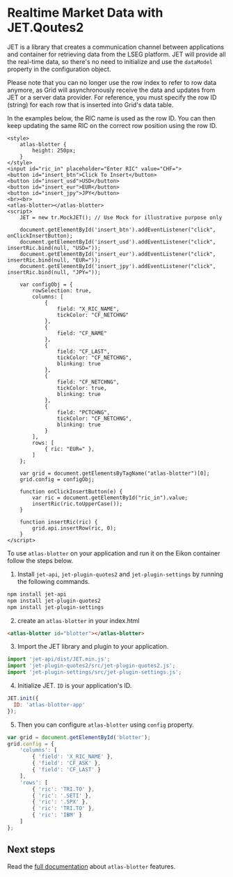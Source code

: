 # Realtime Market Data with JET.Qoutes2

JET is a library that creates a communication channel between applications and container for retrieving data from the LSEG platform. JET will provide all the real-time data, so there's no need to initialize and use the `dataModel` property in the configuration object.

Please note that you can no longer use the row index to refer to row data anymore, as Grid will asynchronously receive the data and updates from JET or a server data provider. For reference, you must specify the row ID (string) for each row that is inserted into Grid's data table.

In the examples below, the RIC name is used as the row ID. You can then keep updating the same RIC on the correct row position using the row ID.

```live
<style>
	atlas-blotter {
		height: 250px;
	}
</style>
<input id="ric_in" placeholder="Enter RIC" value="CHF=">
<button id="insert_btn">Click To Insert</button>
<button id="insert_usd">USD</button>
<button id="insert_eur">EUR</button>
<button id="insert_jpy">JPY</button>
<br><br>
<atlas-blotter></atlas-blotter>
<script>
	JET = new tr.MockJET(); // Use Mock for illustrative purpose only

	document.getElementById('insert_btn').addEventListener("click", onClickInsertButton);
	document.getElementById('insert_usd').addEventListener("click", insertRic.bind(null, "USD="));
	document.getElementById('insert_eur').addEventListener("click", insertRic.bind(null, "EUR="));
	document.getElementById('insert_jpy').addEventListener("click", insertRic.bind(null, "JPY="));

	var configObj = {
		rowSelection: true,
		columns: [
			{
				field: "X_RIC_NAME",
				tickColor: "CF_NETCHNG"
			},
			{
				field: "CF_NAME"
			},
			{
				field: "CF_LAST",
				tickColor: "CF_NETCHNG",
				blinking: true
			},
			{
				field: "CF_NETCHNG",
				tickColor: true,
				blinking: true
			},
			{
				field: "PCTCHNG",
				tickColor: "CF_NETCHNG",
				blinking: true
			}
		],
		rows: [
			{ ric: "EUR=" },
		]
	};

	var grid = document.getElementsByTagName("atlas-blotter")[0];
	grid.config = configObj;

	function onClickInsertButton(e) {
		var ric = document.getElementById("ric_in").value;
		insertRic(ric.toUpperCase());
	}

	function insertRic(ric) {
		grid.api.insertRow(ric, 0);
	}
</script>
```

To use `atlas-blotter` on your application and run it on the Eikon container follow the steps below.

1. Install `jet-api`, `jet-plugin-quotes2` and `jet-plugin-settings` by running the following commands.

```bash
npm install jet-api
npm install jet-plugin-quotes2
npm install jet-plugin-settings
```

2. create an `atlas-blotter` in your index.html

```html
<atlas-blotter id="blotter"></atlas-blotter>
```

3. Import the JET library and plugin to your application.

```js
import 'jet-api/dist/JET.min.js';
import 'jet-plugin-quotes2/src/jet-plugin-quotes2.js';
import 'jet-plugin-settings/src/jet-plugin-settings.js';
```

4. Initialize JET. `ID` is your application's ID.

```js
JET.init({
  ID: 'atlas-blotter-app'
});
```

5. Then you can configure `atlas-blotter` using `config` property.

```js
var grid = document.getElementById('blotter');
grid.config = {
    'columns': [
        { 'field': 'X_RIC_NAME' },
        { 'field': 'CF_ASK' },
        { 'field': 'CF_LAST' }
    ],
    'rows': [
        { 'ric': 'TRI.TO' },
        { 'ric': '.SETI' },
        { 'ric': '.SPX' },
        { 'ric': 'TRI.TO' },
        { 'ric': 'IBM' }
    ]
};
```

## Next steps

Read the [full documentation](https://amp.int.refinitiv.com/#/package/@elf/atlas-blotter) about `atlas-blotter` features.
